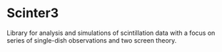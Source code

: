 # Scinter3
Library for analysis and simulations of scintillation data with a focus on series of single-dish observations and two screen theory.
